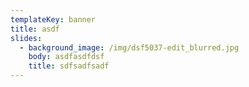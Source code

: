 ```yaml
---
templateKey: banner
title: asdf
slides:
  - background_image: /img/dsf5037-edit_blurred.jpg
    body: asdfasdfdsf
    title: sdfsadfsadf
---
```

